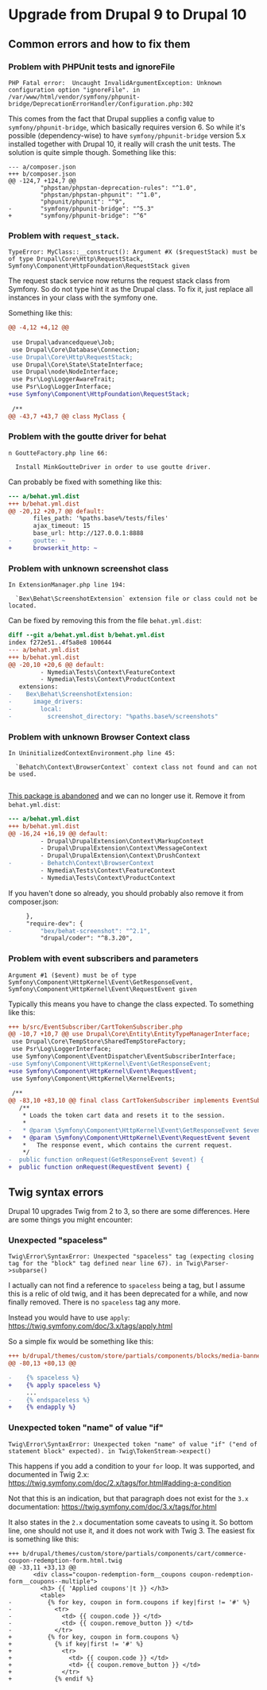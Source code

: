 # Upgrade from Drupal 9 to Drupal 10

## Common errors and how to fix them

### Problem with PHPUnit tests and ignoreFile

```
PHP Fatal error:  Uncaught InvalidArgumentException: Unknown configuration option "ignoreFile". in /var/www/html/vendor/symfony/phpunit-bridge/DeprecationErrorHandler/Configuration.php:302
```

This comes from the fact that Drupal supplies a config value to `symfony/phpunit-bridge`, which basically requires version 6. So while it's possible (dependency-wise) to have `symfony/phpunit-bridge` version 5.x installed together with Drupal 10, it really will crash the unit tests. The solution is quite simple though. Something like this:

```
--- a/composer.json
+++ b/composer.json
@@ -124,7 +124,7 @@
         "phpstan/phpstan-deprecation-rules": "^1.0",
         "phpstan/phpstan-phpunit": "^1.0",
         "phpunit/phpunit": "^9",
-        "symfony/phpunit-bridge": "^5.3"
+        "symfony/phpunit-bridge": "^6"
```

### Problem with `request_stack`.

```
TypeError: MyClass::__construct(): Argument #X ($requestStack) must be of type Drupal\Core\Http\RequestStack, Symfony\Component\HttpFoundation\RequestStack given
```

The request stack service now returns the request stack class from Symfony. So do not type hint it as the Drupal class. To fix it, just replace all instances in your class with the symfony one.

Something like this:

```diff
@@ -4,12 +4,12 @@
 
 use Drupal\advancedqueue\Job;
 use Drupal\Core\Database\Connection;
-use Drupal\Core\Http\RequestStack;
 use Drupal\Core\State\StateInterface;
 use Drupal\node\NodeInterface;
 use Psr\Log\LoggerAwareTrait;
 use Psr\Log\LoggerInterface;
+use Symfony\Component\HttpFoundation\RequestStack;
 
 /**
@@ -43,7 +43,7 @@ class MyClass {
```

### Problem with the goutte driver for behat

```
n GoutteFactory.php line 66:
                                                           
  Install MinkGoutteDriver in order to use goutte driver.  

```

Can probably be fixed with something like this:

```diff
--- a/behat.yml.dist
+++ b/behat.yml.dist
@@ -20,12 +20,7 @@ default:
       files_path: '%paths.base%/tests/files'
       ajax_timeout: 15
       base_url: http://127.0.0.1:8888
-      goutte: ~
+      browserkit_http: ~
```

### Problem with unknown screenshot class

```
In ExtensionManager.php line 194:
                                                                                 
  `Bex\Behat\ScreenshotExtension` extension file or class could not be located.  
```

Can be fixed by removing this from the file `behat.yml.dist`:

```diff
diff --git a/behat.yml.dist b/behat.yml.dist
index f272e51..4f5a8e8 100644
--- a/behat.yml.dist
+++ b/behat.yml.dist
@@ -20,10 +20,6 @@ default:
         - Nymedia\Tests\Context\FeatureContext
         - Nymedia\Tests\Context\ProductContext
   extensions:
-    Bex\Behat\ScreenshotExtension:
-      image_drivers:
-        local:
-          screenshot_directory: "%paths.base%/screenshots"
```

### Problem with unknown Browser Context class

```
In UninitializedContextEnvironment.php line 45:
                                                                                 
  `Behatch\Context\BrowserContext` context class not found and can not be used.  
                                                                                 
```

[This package is abandoned](https://github.com/Behatch/contexts) and we can no longer use it. Remove it from `behat.yml.dist`:

```diff
--- a/behat.yml.dist
+++ b/behat.yml.dist
@@ -16,24 +16,19 @@ default:
         - Drupal\DrupalExtension\Context\MarkupContext
         - Drupal\DrupalExtension\Context\MessageContext
         - Drupal\DrupalExtension\Context\DrushContext
-        - Behatch\Context\BrowserContext
         - Nymedia\Tests\Context\FeatureContext
         - Nymedia\Tests\Context\ProductContext
```

If you haven't done so already, you should probably also remove it from composer.json:

```diff
     },
     "require-dev": {
-        "bex/behat-screenshot": "^2.1",
         "drupal/coder": "^8.3.20",
```

### Problem with event subscribers and parameters

```
Argument #1 ($event) must be of type Symfony\Component\HttpKernel\Event\GetResponseEvent, Symfony\Component\HttpKernel\Event\RequestEvent given
```

Typically this means you have to change the class expected. To something like this:

```diff
+++ b/src/EventSubscriber/CartTokenSubscriber.php
@@ -10,7 +10,7 @@ use Drupal\Core\Entity\EntityTypeManagerInterface;
 use Drupal\Core\TempStore\SharedTempStoreFactory;
 use Psr\Log\LoggerInterface;
 use Symfony\Component\EventDispatcher\EventSubscriberInterface;
-use Symfony\Component\HttpKernel\Event\GetResponseEvent;
+use Symfony\Component\HttpKernel\Event\RequestEvent;
 use Symfony\Component\HttpKernel\KernelEvents;
 
 /**
@@ -83,10 +83,10 @@ final class CartTokenSubscriber implements EventSubscriberInterface {
   /**
    * Loads the token cart data and resets it to the session.
    *
-   * @param \Symfony\Component\HttpKernel\Event\GetResponseEvent $event
+   * @param \Symfony\Component\HttpKernel\Event\RequestEvent $event
    *   The response event, which contains the current request.
    */
-  public function onRequest(GetResponseEvent $event) {
+  public function onRequest(RequestEvent $event) {
```

## Twig syntax errors

Drupal 10 upgrades Twig from 2 to 3, so there are some differences. Here are some things you might encounter:

### Unexpected "spaceless"

```
Twig\Error\SyntaxError: Unexpected "spaceless" tag (expecting closing tag for the "block" tag defined near line 67). in Twig\Parser->subparse()
```

I actually can not find a reference to `spaceless` being a tag, but I assume this is a relic of old twig, and it has been deprecated for a while, and now finally removed. There is no `spaceless` tag any more.

Instead you would have to use `apply`: https://twig.symfony.com/doc/3.x/tags/apply.html

So a simple fix would be something like this:

```diff
+++ b/drupal/themes/custom/store/partials/components/blocks/media-banner/block--bundle--media-banner.html.twig
@@ -80,13 +80,13 @@

-    {% spaceless %}
+    {% apply spaceless %}
     ...
-    {% endspaceless %}
+    {% endapply %}
```

### Unexpected token "name" of value "if"

```
Twig\Error\SyntaxError: Unexpected token "name" of value "if" ("end of statement block" expected). in Twig\TokenStream->expect()
```

This happens if you add a condition to your `for` loop. It was supported, and documented in Twig 2.x: https://twig.symfony.com/doc/2.x/tags/for.html#adding-a-condition

Not that this is an indication, but that paragraph does not exist for the `3.x` documentation: https://twig.symfony.com/doc/3.x/tags/for.html

It also states in the `2.x` documentation some caveats to using it. So bottom line, one should not use it, and it does not work with Twig 3. The easiest fix is something like this:

```
+++ b/drupal/themes/custom/store/partials/components/cart/commerce-coupon-redemption-form.html.twig
@@ -33,11 +33,13 @@
       <div class="coupon-redemption-form__coupons coupon-redemption-form__coupons--multiple">
         <h3> {{ 'Applied coupons'|t }} </h3>
         <table>
-          {% for key, coupon in form.coupons if key|first != '#' %}
-            <tr>
-              <td> {{ coupon.code }} </td>
-              <td> {{ coupon.remove_button }} </td>
-            </tr>
+          {% for key, coupon in form.coupons %}
+            {% if key|first != '#' %}
+              <tr>
+                <td> {{ coupon.code }} </td>
+                <td> {{ coupon.remove_button }} </td>
+              </tr>
+            {% endif %}
```

